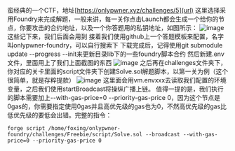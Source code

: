 蛮经典的一个CTF，地址[https://onlypwner.xyz/challenges/5](url)
这里选择采用Foundry来完成解题，一般来讲，每一关你点击Launch都会生成一个给你的节点，你要攻击的合约地址，以及一个你答题用的私钥地址，如图所示：
![image](https://github.com/user-attachments/assets/6853dc5a-ebf2-4fba-9d14-d09b03ac5c3b)
这些记下来，我们后面会用到
接着我们使用github上一个答题模板来配置，名字叫onlypwner-foundry，可以自行搜索下
下载完成后，记得使用git submodule update --progress --init来更新目录lib下的一些foundry脚本合约
然后新建.env文件，里面用上了我们上面截图的东西
![image](https://github.com/user-attachments/assets/ecce12ab-2b2a-4328-b43b-f844ba38e651)
之后再在challenges文件夹下，你对应的关卡里面的script文件夹下创建Solve.sol解题脚本，以第一关为例（这个很简单，就是存粹提款）
![image](https://github.com/user-attachments/assets/16ba8954-e363-43a9-8525-2e8f65e15361)
这里面会用vm.envxxx去读取我们配置的环境变量，之后我们使用startBroadcast将操纵广播上链。
值得一提的是，我们执行的脚本需要加上--with-gas-price=0 --priority-gas-price 0，因为这个节点是0gas的，你需要指定使用0gas并且高优先级的gas也为0，不然高优先级的gas比低优先级的要低会出错。完整的指令：
```
forge script /home/foxing/onlypwner-foundry/challenges/Freebie/script/Solve.sol --broadcast --with-gas-price=0 --priority-gas-price 0
```


